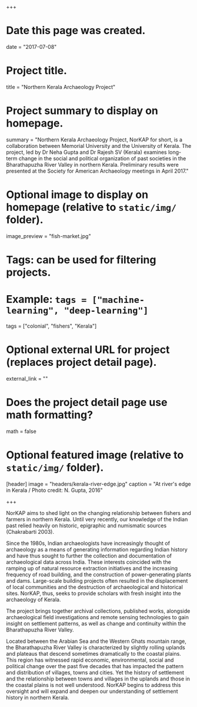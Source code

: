+++
# Date this page was created.
date = "2017-07-08"

# Project title.
title = "Northern Kerala Archaeology Project"

# Project summary to display on homepage.
summary = "Northern Kerala Archaeology Project, NorKAP for short, is a collaboration between Memorial University and the University of Kerala. The project, led by Dr Neha Gupta and Dr Rajesh SV (Kerala) examines long-term change in the social and political organization of past societies in the Bharathapuzha River Valley in northern Kerala. Preliminary results were presented at the Society for American Archaeology meetings in April 2017."

# Optional image to display on homepage (relative to `static/img/` folder).
image_preview = "fish-market.jpg"

# Tags: can be used for filtering projects.
# Example: `tags = ["machine-learning", "deep-learning"]`
tags = ["colonial", "fishers", "Kerala"]

# Optional external URL for project (replaces project detail page).
external_link = ""

# Does the project detail page use math formatting?
math = false

# Optional featured image (relative to `static/img/` folder).
[header]
image = "headers/kerala-river-edge.jpg"
caption = "At river's edge in Kerala / Photo credit: N. Gupta, 2016"

+++

NorKAP aims to shed light on the changing relationship between fishers and farmers in northern Kerala. Until very recently, our knowledge of the Indian past relied heavily on historic, epigraphic and numismatic sources (Chakrabarti 2003).

Since the 1980s, Indian archaeologists have increasingly thought of archaeology as a means of generating information regarding Indian history and have thus sought to further the collection and documentation of archaeological data across India. These interests coincided with the ramping up of natural resource extraction initiatives and the increasing frequency of road building, and the construction of power-generating plants and dams. Large-scale building projects often resulted in the displacement of local communities and the destruction of archaeological and historical sites. NorKAP, thus, seeks to provide scholars with fresh insight into the archaeology of Kerala.

The project brings together archival collections, published works, alongside archaeological field investigations and remote sensing technologies to gain insight on settlement patterns, as well as change and continuity within the Bharathapuzha River Valley.

Located between the Arabian Sea and the Western Ghats mountain range, the Bharathapuzha River Valley is characterized by slightly rolling uplands and plateaus that descend sometimes dramatically to the coastal plains. This region has witnessed rapid economic, environmental, social and political change over the past five decades that has impacted the pattern and distribution of villages, towns and cities. Yet the history of settlement and the relationship between towns and villages in the uplands and those in the coastal plains is not well understood. NorKAP begins to address this oversight and will expand and deepen our understanding of settlement history in northern Kerala.
